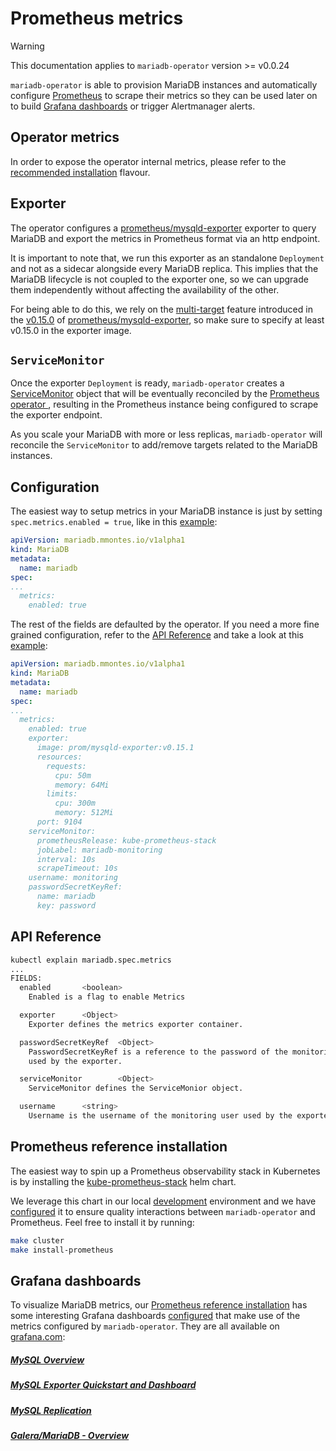 # Prometheus metrics

> [!WARNING]  
> This documentation applies to `mariadb-operator` version >= v0.0.24

`mariadb-operator` is able to provision MariaDB instances and automatically configure [Prometheus](https://github.com/prometheus/prometheus) to scrape their metrics so they can be used later on to build [Grafana dashboards](#grafana-dashboards) or trigger Alertmanager alerts.

## Operator metrics

In order to expose the operator internal metrics, please refer to the [recommended installation](../README.md#recommended-installation) flavour.

## Exporter

The operator configures a [prometheus/mysqld-exporter](https://github.com/prometheus/mysqld_exporter) exporter to query MariaDB and export the metrics in Prometheus format via an http endpoint.

It is important to note that, we run this exporter as an standalone `Deployment` and not as a sidecar alongside every MariaDB replica. This implies that the MariaDB lifecycle is not coupled to the exporter one, so we can upgrade them independently without affecting the availability of the other.

For being able to do this, we rely on the [multi-target](https://github.com/prometheus/mysqld_exporter?tab=readme-ov-file#multi-target-support) feature introduced in the [v0.15.0](https://github.com/prometheus/mysqld_exporter/releases/tag/v0.15.0) of [prometheus/mysqld-exporter](https://github.com/prometheus/mysqld_exporter), so make sure to specify at least v0.15.0 in the exporter image.


## `ServiceMonitor`

Once the exporter `Deployment` is ready, `mariadb-operator` creates a [ServiceMonitor](https://prometheus-operator.dev/docs/operator/api/#monitoring.coreos.com/v1.ServiceMonitor) object that will be eventually reconciled by the [Prometheus operator ](https://github.com/prometheus-operator/prometheus-operator), resulting in the Prometheus instance being configured to scrape the exporter endpoint.

As you scale your MariaDB with more or less replicas, `mariadb-operator` will reconcile the `ServiceMonitor` to add/remove targets related to the MariaDB instances. 

## Configuration

The easiest way to setup metrics in your MariaDB instance is just by setting `spec.metrics.enabled = true`, like in this [example](../examples/manifests/mariadb_v1alpha1_mariadb_metrics.yaml):

```yaml
apiVersion: mariadb.mmontes.io/v1alpha1
kind: MariaDB
metadata:
  name: mariadb
spec:
...
  metrics:
    enabled: true
```

The rest of the fields are defaulted by the operator. If you need a more fine grained configuration, refer to the [API Reference](#api-reference) and take a look at this [example](../examples/manifests/mariadb_v1alpha1_mariadb_metrics_full.yaml):

```yaml
apiVersion: mariadb.mmontes.io/v1alpha1
kind: MariaDB
metadata:
  name: mariadb
spec:
...
  metrics:
    enabled: true
    exporter:
      image: prom/mysqld-exporter:v0.15.1
      resources:
        requests:
          cpu: 50m
          memory: 64Mi
        limits:
          cpu: 300m
          memory: 512Mi
      port: 9104
    serviceMonitor:
      prometheusRelease: kube-prometheus-stack
      jobLabel: mariadb-monitoring
      interval: 10s
      scrapeTimeout: 10s
    username: monitoring
    passwordSecretKeyRef:
      name: mariadb
      key: password
```

## API Reference

```bash
kubectl explain mariadb.spec.metrics
...
FIELDS:
  enabled       <boolean>
    Enabled is a flag to enable Metrics

  exporter      <Object>
    Exporter defines the metrics exporter container.

  passwordSecretKeyRef  <Object>
    PasswordSecretKeyRef is a reference to the password of the monitoring user
    used by the exporter.

  serviceMonitor        <Object>
    ServiceMonitor defines the ServiceMonior object.

  username      <string>
    Username is the username of the monitoring user used by the exporter.
```

## Prometheus reference installation

The easiest way to spin up a Prometheus observability stack in Kubernetes is by installing the [kube-prometheus-stack](https://github.com/prometheus-community/helm-charts/tree/main/charts/kube-prometheus-stack) helm chart.

We leverage this chart in our local [development](./DEVELOPMENT.md) environment and we have [configured](../hack/config/kube-prometheus-stack.yaml) it to ensure quality interactions between `mariadb-operator` and Prometheus. Feel free to install it by running:

```bash
make cluster
make install-prometheus
```

## Grafana dashboards

To visualize MariaDB metrics, our [Prometheus reference installation](#prometheus-reference-installation) has some interesting Grafana dashboards [configured](../hack/config/kube-prometheus-stack.yaml) that make use of the metrics configured by `mariadb-operator`. They are all available on [grafana.com](https://grafana.com/grafana/dashboards/):


##### [MySQL Overview](https://grafana.com/grafana/dashboards/7362-mysql-overview/)

##### [MySQL Exporter Quickstart and Dashboard](https://grafana.com/grafana/dashboards/14057-mysql/)


##### [MySQL Replication](https://grafana.com/grafana/dashboards/7371-mysql-replication/)


##### [Galera/MariaDB - Overview](https://grafana.com/grafana/dashboards/13106-galera-mariadb-overview/)
